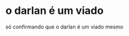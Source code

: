 <html>
  <body>
    <h1> o darlan é um viado</h1>
    <p> só confirmando que o darlan é um viado mesmo</p>
  </body>
</html>
